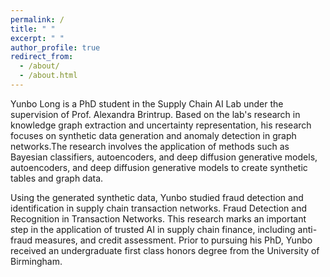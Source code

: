 ```yaml
---
permalink: /
title: " "
excerpt: " "
author_profile: true
redirect_from: 
  - /about/
  - /about.html
---
```


Yunbo Long is a PhD student in the Supply Chain AI Lab under the supervision of Prof. Alexandra Brintrup. Based on the lab's research in knowledge graph extraction and uncertainty representation, his research focuses on synthetic data generation and anomaly detection in graph networks.The research involves the application of methods such as Bayesian classifiers, autoencoders, and deep diffusion generative models, autoencoders, and deep diffusion generative models to create synthetic tables and graph data.

Using the generated synthetic data, Yunbo studied fraud detection and identification in supply chain transaction networks.
Fraud Detection and Recognition in Transaction Networks. This research marks an important step in the application of trusted AI in supply chain finance, including anti-fraud measures, and credit assessment. Prior to pursuing his PhD, Yunbo received an undergraduate first class honors degree from the University of Birmingham.
